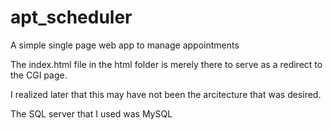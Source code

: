 # apt_scheduler
A simple single page web app to manage appointments


The index.html file in the html folder is merely there to serve as a redirect to the CGI page.

I realized later that this may have not been the arcitecture that was desired.

The SQL server that I used was MySQL
